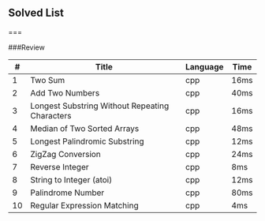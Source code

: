 ## Solved List

===

###Review

| # | Title | Language | Time | 
|---| ----- | -------- | ---- |
| 1 | Two Sum | cpp | 16ms |
| 2 | Add Two Numbers | cpp | 40ms |
| 3 | Longest Substring Without Repeating Characters | cpp | 16ms |
| 4 | Median of Two Sorted Arrays | cpp | 48ms |
| 5 | Longest Palindromic Substring | cpp | 12ms |
| 6 | ZigZag Conversion | cpp | 24ms |
| 7 | Reverse Integer | cpp | 8ms |
| 8 | String to Integer (atoi) | cpp | 12ms |
| 9 | Palindrome Number | cpp | 80ms |
| 10| Regular Expression Matching | cpp | 4ms |
